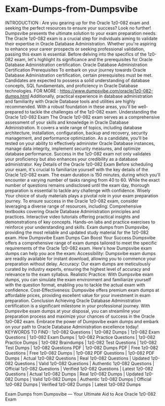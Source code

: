 # Exam-Dumps-from-Dumpsvibe
INTRODUCTION : 
Are you gearing up for the Oracle 1z0-082 exam and seeking the perfect resources to ensure your success? Look no further! Dumpsvibe presents the ultimate solution to your exam preparation needs.
The Oracle 1z0-082 exam is a crucial step for individuals aiming to validate their expertise in Oracle Database Administration. Whether you're aspiring to enhance your career prospects or seeking professional validation, passing this exam is essential.
Before delving into the specifics of the 1z0-082 exam, let's highlight its significance and the prerequisites for Oracle Database Administration certification.
Oracle Database Administration Certification Prerequisites To embark on your journey towards Oracle Database Administration certification, certain prerequisites must be met. Candidates are expected to possess a solid understanding of database concepts, SQL fundamentals, and proficiency in Oracle Database technologies.
FOR MORE : https://www.dumpsvibe.com/oracle/1z0-082-dumps.html
Additionally, practical experience in database administration and familiarity with Oracle Database tools and utilities are highly recommended. With a robust foundation in these areas, you'll be well-prepared to tackle the challenges of the 1z0-082 exam.
Understanding the Oracle 1z0-082 Exam The Oracle 1z0-082 exam serves as a comprehensive assessment of your skills and knowledge in Oracle Database Administration. It covers a wide range of topics, including database architecture, installation, configuration, backup and recovery, security management, and performance optimization.
As a candidate, you'll be tested on your ability to effectively administer Oracle Database instances, manage data integrity, implement security measures, and optimize database performance. Success in the 1z0-082 exam not only validates your proficiency but also enhances your credibility as a database administrator.
Key Details of the Oracle 1z0-082 Exam 
Before scheduling your exam, it's crucial to familiarize yourself with the key details of the Oracle 1z0-082 exam. The exam duration is 150 minutes, during which you'll encounter a varying number of tasks ranging from 40 to 60. While the exact number of questions remains undisclosed until the exam day, thorough preparation is essential to tackle any challenge with confidence.
Wisely Your choice of study materials plays a pivotal role in your exam preparation journey. To ensure success in the Oracle 1z0-082 exam, consider leveraging a diverse range of resources, including:
Comprehensive textbooks covering Oracle Database Administration principles and practices.
Interactive video tutorials offering practical insights and demonstrations of key concepts.
Hands-on labs and practice exercises to reinforce your understanding and skills.
Exam dumps from Dumpsvibe, providing the most reliable and updated study material for the 1z0-082 exam.
How Dumpsvibe Exam Dumps Can Boost Your Success
 Dumpsvibe offers a comprehensive range of exam dumps tailored to meet the specific requirements of the Oracle 1z0-082 exam. Here's how Dumpsvibe exam dumps can help you ace the exam:
Accessibility: Dumpsvibe exam dumps are readily available for instant download, allowing you to commence your preparation without delay.
Accuracy: Our exam dumps are meticulously curated by industry experts, ensuring the highest level of accuracy and relevance to the exam syllabus.
Realistic Practice: With Dumpsvibe exam dumps, you can simulate the exam environment and familiarize yourself with the question format, enabling you to tackle the actual exam with confidence.
Cost-Effectiveness: Dumpsvibe offers premium exam dumps at affordable prices, providing excellent value for your investment in exam preparation.
Conclusion 
Achieving Oracle Database Administration certification is a significant milestone in your professional journey. With Dumpsvibe exam dumps at your disposal, you can streamline your preparation process and maximize your chances of success in the Oracle 1z0-082 exam. Embrace the power of Dumpsvibe exam dumps and embark on your path to Oracle Database Administration excellence today!
KEYWORDS TO FIND : 
1z0-082 Questions | 1z0-082 Dumps | 1z0-082 Exam Questions | 1z0-082 Exam Dumps | 1z0-082 Practice Questions | 1z0-082 Practice Dumps | 1z0-082 Braindumps | 1z0-082 Test Questions | 1z0-082 Test Dumps | 1z0-082 Questions PDF | 1z0-082 Dumps PDF | Free 1z0-082 Questions | Free 1z0-082 Dumps | 1z0-082 PDF Questions | 1z0-082 PDF Dumps | Actual 1z0-082 Questions | Real 1z0-082 Questions | Updated 1z0-082 Questions | Valid 1z0-082 Questions | Authentic 1z0-082 Questions | Official 1z0-082 Questions | Verified 1z0-082 Questions | Latest 1z0-082 Questions | Actual 1z0-082 Dumps | Real 1z0-082 Dumps | Updated 1z0-082 Dumps | Valid 1z0-082 Dumps | Authentic 1z0-082 Dumps | Official 1z0-082 Dumps | Verified 1z0-082 Dumps | Latest 1z0-082 Dumps

Exam Dumps from Dumpsvibe — Your Ultimate Aid to Ace Oracle 1z0-082 Exam
